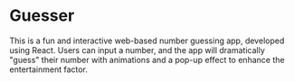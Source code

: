 # Guesser

This is a fun and interactive web-based number guessing app, developed using React. Users can input a number, and the app will dramatically "guess" their number with animations and a pop-up effect to enhance the entertainment factor.
